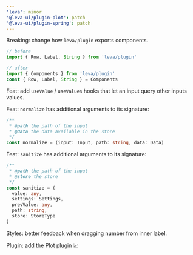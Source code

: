 ```yaml
---
'leva': minor
'@leva-ui/plugin-plot': patch
'@leva-ui/plugin-spring': patch
---
```


Breaking: change how `leva/plugin` exports components.

```jsx
// before
import { Row, Label, String } from 'leva/plugin'

// after
import { Components } from 'leva/plugin'
const { Row, Label, String } = Components 
```

Feat: add `useValue` / `useValues` hooks that let an input query other inputs values. 

Feat: `normalize` has additional arguments to its signature:

```ts
/**
 * @path the path of the input 
 * @data the data available in the store
 */
const normalize = (input: Input, path: string, data: Data)
```

Feat: `sanitize` has additional arguments to its signature:

```ts
/**
 * @path the path of the input 
 * @store the store
 */
const sanitize = (
  value: any,
  settings: Settings,
  prevValue: any,
  path: string,
  store: StoreType
)
```


Styles: better feedback when dragging number from inner label.

Plugin: add the Plot plugin 📈
